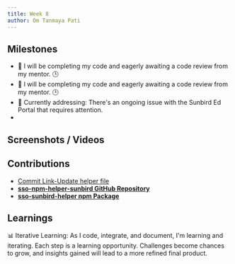 ```yaml
---
title: Week 8
author: Om Tanmaya Pati
---
```


## Milestones
- 🚀 I will be completing my code and eagerly awaiting a code review from my mentor. 🕒
- 🚀  I will be completing my code and eagerly awaiting a code review from my mentor. 🕒
- 🔧 Currently addressing: There's an ongoing issue with the Sunbird Ed Portal that requires attention.
- 

## Screenshots / Videos 

## Contributions
- [Commit Link-Update helper file](https://github.com/om-666/sso-npm-helper-sunbird/commit/924b08c4ca75d04735d6226b27daa2c1a8d57fc6)
- [**sso-npm-helper-sunbird GitHub Repository**](https://github.com/om-666/sso-npm-helper-sunbird)
- [**sso-sunbird-helper npm Package**](https://www.npmjs.com/package/sso-sunbird-helper)


## Learnings
📊 Iterative Learning: As I code, integrate, and document, I'm learning and iterating. Each step is a learning opportunity. Challenges become chances to grow, and insights gained will lead to a more refined final product.